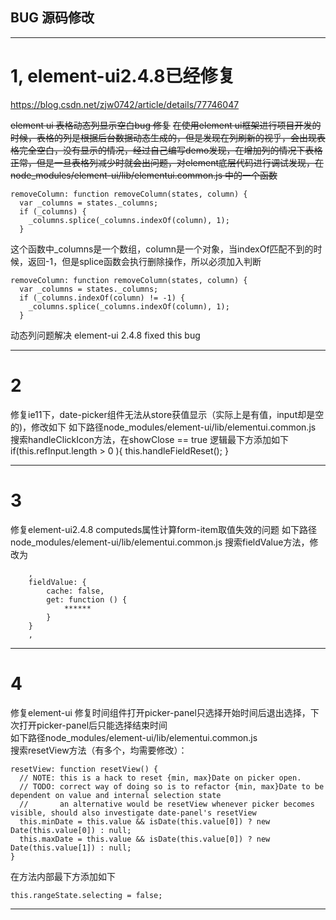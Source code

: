 ## BUG 源码修改

***
# 1, element-ui2.4.8已经修复
https://blog.csdn.net/zjw0742/article/details/77746047

~~element ui 表格动态列显示空白bug 修复~~
~~在使用element ui框架进行项目开发的时候，表格的列是根据后台数据动态生成的，但是发现在列刷新的视乎，会出现表格完全空白，没有显示的情况，经过自己编写demo发现，在增加列的情况下表格正常，但是一旦表格列减少时就会出问题，对element底层代码进行调试发现，在node_modules/element-ui/lib/elementui.common.js 中的一个函数~~

```
removeColumn: function removeColumn(states, column) {
  var _columns = states._columns;
  if (_columns) {
    _columns.splice(_columns.indexOf(column), 1);
  }
```

这个函数中_columns是一个数组，column是一个对象，当indexOf匹配不到的时候，返回-1，但是splice函数会执行删除操作，所以必须加入判断
```
removeColumn: function removeColumn(states, column) {
  var _columns = states._columns;
  if (_columns.indexOf(column) != -1) {
    _columns.splice(_columns.indexOf(column), 1);
  }
```
动态列问题解决
element-ui 2.4.8 fixed this bug
***
# 2
修复ie11下，date-picker组件无法从store获值显示（实际上是有值，input却是空的)，修改如下
如下路径node_modules/element-ui/lib/elementui.common.js
搜索handleClickIcon方法，在showClose == true 逻辑最下方添加如下
if(this.refInput.length > 0 ){
  this.handleFieldReset(); 
}

***
# 3
修复element-ui2.4.8 computeds属性计算form-item取值失效的问题
如下路径node_modules/element-ui/lib/elementui.common.js
搜索fieldValue方法，修改为

        ,
        fieldValue: {
            cache: false,
            get: function () {
                ******
            }
        }
        ,

***
# 4
修复element-ui 修复时间组件打开picker-panel只选择开始时间后退出选择，下次打开picker-panel后只能选择结束时间  
如下路径node_modules/element-ui/lib/elementui.common.js  
搜索resetView方法（有多个，均需要修改）：  
```
resetView: function resetView() {
  // NOTE: this is a hack to reset {min, max}Date on picker open.
  // TODO: correct way of doing so is to refactor {min, max}Date to be dependent on value and internal selection state
  //       an alternative would be resetView whenever picker becomes visible, should also investigate date-panel's resetView
  this.minDate = this.value && isDate(this.value[0]) ? new Date(this.value[0]) : null;
  this.maxDate = this.value && isDate(this.value[0]) ? new Date(this.value[1]) : null;
}
```
在方法内部最下方添加如下 
```
this.rangeState.selecting = false;
```
***
